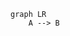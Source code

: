 




```mermaid
graph LR
	A --> B


```
<!--stackedit_data:
eyJoaXN0b3J5IjpbLTE5NTczNzIxNDhdfQ==
-->